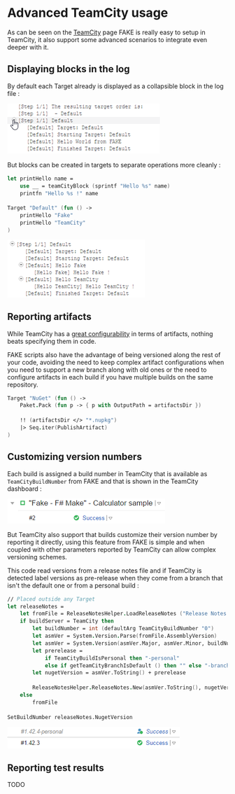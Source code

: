 # Advanced TeamCity usage

As can be seen on the [TeamCity](teamcity.md) page FAKE is really easy to setup in TeamCity,
it also support some advanced scenarios to integrate even deeper with it.

## Displaying blocks in the log

By default each Target already is displayed as a collapsible block in the log file :

![Target blocks](pics/teamcity/loghierarchy.png "Target blocks")

But blocks can be created in targets to separate operations more
cleanly :

```fsharp
let printHello name =
    use __ = teamCityBlock (sprintf "Hello %s" name)
    printfn "Hello %s !" name

Target "Default" (fun () ->
    printHello "Fake"
    printHello "TeamCity"
)
```
![Custom blocks](pics/teamcity/loghierarchy2.png "Custom blocks")

## Reporting artifacts

While TeamCity has a [great configurability](https://confluence.jetbrains.com/display/TCD10/Build+Artifact)
in terms of artifacts, nothing beats specifying them in code.

FAKE scripts also have the advantage of being versioned along the rest of your code, avoiding the need to
keep complex artifact configurations when you need to support a new branch along with old ones or the need
to configure artifacts in each build if you have multiple builds on the same repository.

```fsharp
Target "NuGet" (fun () ->
    Paket.Pack (fun p -> { p with OutputPath = artifactsDir })

    !! (artifactsDir </> "*.nupkg")
    |> Seq.iter(PublishArtifact)
)
```

## Customizing version numbers

Each build is assigned a build number in TeamCity that is available as `TeamCityBuildNumber` from FAKE
and that is shown in the TeamCity dashboard :

![Default version numbers](pics/teamcity/versionnumber.png "Default version numbers")

But TeamCity also support that builds customize their version number by reporting it directly, using this
feature from FAKE is simple and when coupled with other parameters reported by TeamCity can allow complex
versioning schemes.

This code read versions from a release notes file and if TeamCity is detected label versions as pre-release
when they come from a branch that isn't the default one or from a personal build :

```fsharp
// Placed outside any Target
let releaseNotes =
    let fromFile = ReleaseNotesHelper.LoadReleaseNotes ("Release Notes.md")
    if buildServer = TeamCity then
        let buildNumber = int (defaultArg TeamCityBuildNumber "0")
        let asmVer = System.Version.Parse(fromFile.AssemblyVersion)
        let asmVer = System.Version(asmVer.Major, asmVer.Minor, buildNumber)
        let prerelease =
            if TeamCityBuildIsPersonal then "-personal"
            else if getTeamCityBranchIsDefault () then "" else "-branch"
        let nugetVersion = asmVer.ToString() + prerelease

        ReleaseNotesHelper.ReleaseNotes.New(asmVer.ToString(), nugetVersion, fromFile.Date, fromFile.Notes)
    else
        fromFile

SetBuildNumber releaseNotes.NugetVersion
```

![Custom version numbers](pics/teamcity/versionnumber2.png "Custom version numbers")

## Reporting test results

TODO
